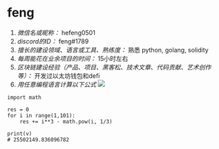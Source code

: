 # feng

1. *微信名或昵称：* hefeng0501
2. *discord的ID：* feng#1789
3. *擅长的建设领域、语言或工具、熟练度：* 熟悉 python, golang, solidity 
4. *每周能花在业余项目的时间：* 15小时左右
5. *区块链建设经验（产品、项目、黑客松、技术文章、代码贡献、艺术创作等）：* 开发过以太坊钱包和defi
6. *用任意编程语言计算以下公式*
![](https://latex.codecogs.com/svg.image?\sum_{n=1}^{100}\left&space;(n^{3}-\sqrt[3]{n}&space;\right&space;))

```python#
import math

res = 0
for i in range(1,101):
    res += i**3 - math.pow(i, 1/3)

print(v)
# 25502149.836096782
```
